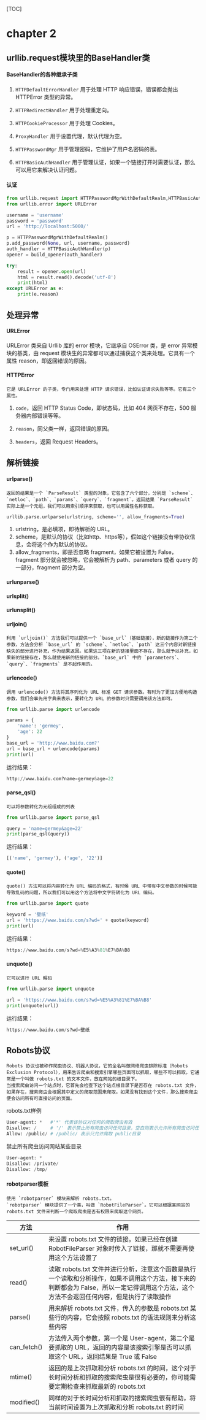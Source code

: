 [TOC]


# chapter 2

## urllib.request模块里的BaseHandler类

#### BaseHandler的各种继承子类

1. `HTTPDefaultErrorHandler` 用于处理 HTTP 响应错误，错误都会抛出 HTTPError 类型的异常。

2. `HTTPRedirectHandler` 用于处理重定向。

3. `HTTPCookieProcessor` 用于处理 Cookies。

4. `ProxyHandler` 用于设置代理，默认代理为空。

5. `HTTPPasswordMgr` 用于管理密码，它维护了用户名密码的表。

6. `HTTPBasicAuthHandler` 用于管理认证，如果一个链接打开时需要认证，那么可以用它来解决认证问题。

#### 认证
```Python
from urllib.request import HTTPPasswordMgrWithDefaultRealm,HTTPBasicAuthHandler,build_opener
from urllib.error import URLError

username = 'username'
password = 'password'
url = 'http://localhost:5000/'

p = HTTPPasswordMgrWithDefaultRealm()
p.add_password(None, url, username, password)
auth_handler = HTTPBasicAuthHandler(p)
opener = build_opener(auth_handler)

try:
    result = opener.open(url)
    html = result.read().decode('utf-8')
    print(html)
except URLError as e:
    print(e.reason)
```
## 处理异常

#### URLError

URLError 类来自 Urllib 库的 error 模块，它继承自 OSError 类，是 error 异常模块的基类，由 request 模块生的异常都可以通过捕获这个类来处理。它具有一个属性 reason，即返回错误的原因。

#### HTTPError

	它是 URLError 的子类，专门用来处理 HTTP 请求错误，比如认证请求失败等等。它有三个属性。

 1. `code`，返回 HTTP Status Code，即状态码，比如 404 网页不存在，500 服务器内部错误等等。

 2. `reason`，同父类一样，返回错误的原因。

 3. `headers`，返回 Request Headers。

## 解析链接

#### urlparse()

    返回的结果是一个 `ParseResult` 类型的对象，它包含了六个部分，分别是 `scheme`、`netloc`、`path`、`params`、`query`、`fragment`。返回结果 `ParseResult` 实际上是一个元组，我们可以用索引顺序来获取，也可以用属性名称获取。

```python
urllib.parse.urlparse(urlstring, scheme='', allow_fragments=True)
```
1. 	urlstring，是必填项，即待解析的 URL。
2. scheme，是默认的协议（比如http、https等），假如这个链接没有带协议信息，会将这个作为默认的协议。
3. allow_fragments，即是否忽略 fragment，如果它被设置为 False，fragment 部分就会被忽略，它会被解析为 path、parameters 或者 query 的一部分，fragment 部分为空。

#### urlunparse()
#### urlsplit()
#### urlunsplit()
#### urljoin()
	利用 `urljoin()` 方法我们可以提供一个 `base_url`（基础链接），新的链接作为第二个参数，方法会分析 `base_url` 的 `scheme`、`netloc`、`path` 这三个内容对新链接缺失的部分进行补充，作为结果返回。如果这三项在新的链接里面不存在，那么就予以补充，如果新的链接存在，那么就使用新的链接的部分。`base_url` 中的 `parameters`、`query`、`fragments` 是不起作用的。
#### urlencode()
	调用 urlencode() 方法将其序列化为 URL 标准 GET 请求参数。有时为了更加方便地构造参数，我们会事先用字典来表示，要转化为 URL 的参数时只需要调用该方法即可。

```python
from urllib.parse import urlencode

params = {
    'name': 'germey',
    'age': 22
}
base_url = 'http://www.baidu.com?'
url = base_url + urlencode(params)
print(url)
```
运行结果：
```python
http://www.baidu.com?name=germey&age=22
```

#### parse_qsl()
	可以将参数转化为元组组成的列表
```python
from urllib.parse import parse_qsl

query = 'name=germey&age=22'
print(parse_qsl(query))
```
运行结果：
```python
[('name', 'germey'), ('age', '22')]
```

#### quote()
	quote() 方法可以将内容转化为 URL 编码的格式，有时候 URL 中带有中文参数的时候可能导致乱码的问题，所以我们可以用这个方法将中文字符转化为 URL 编码。
```python
from urllib.parse import quote

keyword = '壁纸'
url = 'https://www.baidu.com/s?wd=' + quote(keyword)
print(url)
```
运行结果：
```python
https://www.baidu.com/s?wd=%E5%A3%81%E7%BA%B8
```

#### unquote()
	它可以进行 URL 解码
```python
from urllib.parse import unquote

url = 'https://www.baidu.com/s?wd=%E5%A3%81%E7%BA%B8'
print(unquote(url))
```
运行结果：
```python
https://www.baidu.com/s?wd=壁纸
```
## Robots协议
	Robots 协议也被称作爬虫协议、机器人协议，它的全名叫做网络爬虫排除标准（Robots Exclusion Protocol），用来告诉爬虫和搜索引擎哪些页面可以抓取，哪些不可以抓取。它通常是一个叫做 robots.txt 的文本文件，放在网站的根目录下。
	当搜索爬虫访问一个站点时，它首先会检查下这个站点根目录下是否存在 robots.txt 文件，如果存在，搜索爬虫会根据其中定义的爬取范围来爬取。如果没有找到这个文件，那么搜索爬虫便会访问所有可直接访问的页面。

robots.txt样例
```python
User-agent: *	#'*' 代表该协议对任何的爬取爬虫有效
Disallow: /		# '/' 表示禁止所有爬虫访问任何目录，空白则表示允许所有爬虫访问任何目录
Allow: /public/	# /public/ 表示只允许爬取 public目录
```
禁止所有爬虫访问网站某些目录
```python
User-agent: *
Disallow: /private/
Disallow: /tmp/
```

#### robotparser模板 
	使用 `robotparser` 模块来解析 robots.txt。
	`robotparser` 模块提供了一个类，叫做 `RobotFileParser`。它可以根据某网站的 robots.txt 文件来判断一个爬取爬虫是否有权限来爬取这个网页。

|方法|作用|
|---|---|
|set_url()|来设置 robots.txt 文件的链接。如果已经在创建 RobotFileParser 对象时传入了链接，那就不需要再使用这个方法设置了|
|read()|读取 robots.txt 文件并进行分析，注意这个函数是执行一个读取和分析操作，如果不调用这个方法，接下来的判断都会为 False，所以一定记得调用这个方法，这个方法不会返回任何内容，但是执行了读取操作|
|parse()|用来解析 robots.txt 文件，传入的参数是 robots.txt 某些行的内容，它会按照 robots.txt 的语法规则来分析这些内容|
|can_fetch()|方法传入两个参数，第一个是 User-agent，第二个是要抓取的 URL，返回的内容是该搜索引擎是否可以抓取这个 URL，返回结果是 True 或 False|
|mtime()|返回的是上次抓取和分析 robots.txt 的时间，这个对于长时间分析和抓取的搜索爬虫是很有必要的，你可能需要定期检查来抓取最新的 robots.txt|
|modified()|同样的对于长时间分析和抓取的搜索爬虫很有帮助，将当前时间设置为上次抓取和分析 robots.txt 的时间|